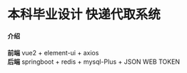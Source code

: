 # 本科毕业设计 快递代取系统

#### 介绍

**前端** vue2 + element-ui + axios
<br>
 **后端**  springboot + redis + mysql-Plus + JSON WEB TOKEN